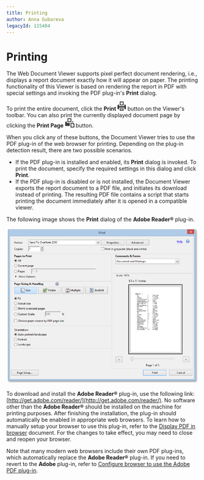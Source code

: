 ```yaml
---
title: Printing
author: Anna Gubareva
legacyId: 115404
---
```

# Printing
The Web Document Viewer supports pixel perfect document rendering, i.e., displays a report document exactly how it will appear on paper. The printing functionality of this Viewer is based on rendering the report in PDF with special settings and invoking the PDF plug-in's **Print** dialog.

To print the entire document, click the **Print** ![web-designer-main-toolbar-print](../../../images/img121022.png) button on the Viewer's toolbar. You can also print the currently displayed document page by clicking the **Print Page** ![web-designer-main-toolbar-print-page](../../../images/img121023.png) button.

When you click any of these buttons, the Document Viewer tries to use the PDF plug-in of the web browser for printing. Depending on the plug-in detection result, there are two possible scenarios.
* If the PDF plug-in is installed and enabled, its **Print** dialog is invoked. To print the document, specify the required settings in this dialog and click **Print**.
* If the PDF plug-in is disabled or is not installed, the Document Viewer exports the report document to a PDF file, and initiates its download instead of printing. The resulting PDF file contains a script that starts printing the document immediately after it is opened in a compatible viewer.

The following image shows the **Print** dialog of the **Adobe Reader&#174;** plug-in.

![EUD_HTML5DV_PrintDialog](../../../images/img121882.png)

To download and install the **Adobe Reader&#174;** plug-in, use the following link: [http://get.adobe.com/reader/](http://get.adobe.com/reader/). No software other than the **Adobe Reader&#174;** should be installed on the machine for printing purposes. After finishing the installation, the plug-in should automatically be enabled in appropriate web browsers. To learn how to manually setup your browser to use this plug-in, refer to the [Display PDF in browser](https://helpx.adobe.com/acrobat/using/display-pdf-in-browser.html) document. For the changes to take effect, you may need to close and reopen your browser.

Note that many modern web browsers include their own PDF plug-ins, which automatically replace the **Adobe Reader&#174;** plug-in. If you need to revert to the **Adobe** plug-in, refer to [Configure browser to use the Adobe PDF plug-in](https://helpx.adobe.com/acrobat/kb/pdf-browser-plugin-configuration.html).